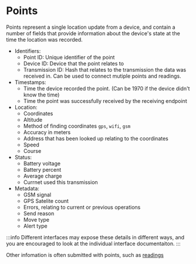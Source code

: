 # Points

Points represent a single location update from a device, and contain a number of fields that provide information about the device's state at the time the location was recorded.

- Identifiers:
    - Point ID: Unique identifier of the point
    - Device ID: Device that the point relates to
    - Transmission ID: Hash that relates to the transmission the data was received in. Can be used to connect mutiple points and readings.
- Timestamps:
    - Time the device recorded the point. (Can be 1970 if the device didn't know the time)
    - Time the point was successfully received by the receiving endpoint
- Location:
    - Coordinates
    - Altitude
    - Method of finding coordinates `gps`, `wifi`, `gsm`
    - Accuracy in meters
    - Address that has been looked up relating to the coordinates
    - Speed
    - Course
- Status:
    - Battery voltage
    - Battery percent
    - Average charge
    - Currnet used this transmission
- Metadata:
    - GSM signal
    - GPS Satelite count
    - Errors, relating to current or previous operations
    - Send reason
    - Move type
    - Alert type

:::info
Different interfaces may expose these details in different ways, and you are encouraged to look at the individual interface documentaiton.
:::

Other infomation is often submitted with points, such as [readings](./readings.html)

